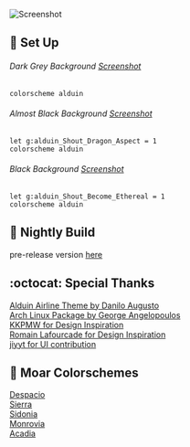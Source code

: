 ![Screenshot](https://cloud.githubusercontent.com/assets/11221489/26433284/928bf020-40b6-11e7-80f2-d15674a7258b.png)

:space_invader: Set Up
------

###### Dark Grey Background [Screenshot](https://cloud.githubusercontent.com/assets/11221489/24883335/471c0e2a-1df9-11e7-8715-34e23d9f8628.png)
```VimL
colorscheme alduin 
```

###### Almost Black Background [Screenshot](https://cloud.githubusercontent.com/assets/11221489/24883448/ca7b5f1e-1df9-11e7-96a7-e1ad1093c00a.png)
```VimL
let g:alduin_Shout_Dragon_Aspect = 1
colorscheme alduin 
```

###### Black Background [Screenshot](https://cloud.githubusercontent.com/assets/11221489/24883494/f6e46118-1df9-11e7-97a9-cff8fd7bee02.png)
```VimL
let g:alduin_Shout_Become_Ethereal = 1
colorscheme alduin 
```

:crescent_moon: Nightly Build
----------------------------
pre-release version [here](https://github.com/AlessandroYorba/Alduin/tree/nightly)

:octocat: Special Thanks
-----------------
[Alduin Airline Theme by Danilo Augusto](https://github.com/danilo-augusto)<br>
[Arch Linux Package by George Angelopoulos](https://github.com/lathan)<br>
[KKPMW for Design Inspiration](https://github.com/KKPMW/moonshine-vim)<br>
[Romain Lafourcade for Design Inspiration](https://github.com/romainl/Apprentice)<br>
[jiyyt for UI contribution](https://github.com/jiyyt)

:octopus: Moar Colorschemes
-------
[Despacio](https://github.com/AlessandroYorba/Despacio)<br>
[Sierra](https://github.com/AlessandroYorba/Sierra)<br>
[Sidonia](https://github.com/AlessandroYorba/Sidonia)<br>
[Monrovia](https://github.com/AlessandroYorba/Monrovia)<br>
[Acadia](https://github.com/AlessandroYorba/Acadia)

